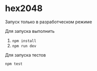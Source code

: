 # hex2048

Запуск только в разработческом режиме

Для запуска выполнить

1. `npm install`
2. `npm run dev`

Для запуска тестов

`npm test`


